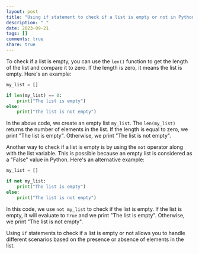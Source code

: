 ```yaml
---
layout: post
title: "Using if statement to check if a list is empty or not in Python"
description: " "
date: 2023-09-21
tags: []
comments: true
share: true
---
```


To check if a list is empty, you can use the `len()` function to get the length of the list and compare it to zero. If the length is zero, it means the list is empty. Here's an example:

```python
my_list = []

if len(my_list) == 0:
    print("The list is empty")
else:
    print("The list is not empty")
```

In the above code, we create an empty list `my_list`. The `len(my_list)` returns the number of elements in the list. If the length is equal to zero, we print "The list is empty". Otherwise, we print "The list is not empty".

Another way to check if a list is empty is by using the `not` operator along with the list variable. This is possible because an empty list is considered as a "False" value in Python. Here's an alternative example:

```python
my_list = []

if not my_list:
    print("The list is empty")
else:
    print("The list is not empty")
``` 

In this code, we use `not my_list` to check if the list is empty. If the list is empty, it will evaluate to `True` and we print "The list is empty". Otherwise, we print "The list is not empty".

Using `if` statements to check if a list is empty or not allows you to handle different scenarios based on the presence or absence of elements in the list.